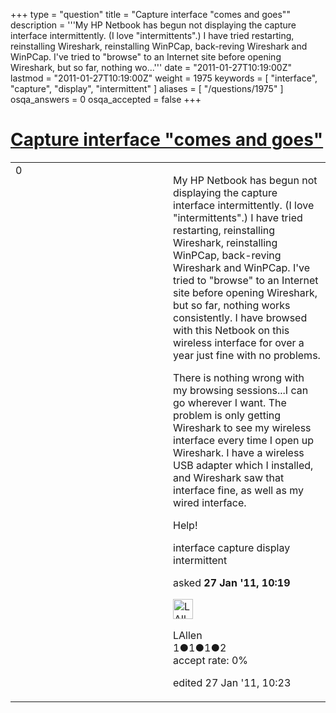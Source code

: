 +++
type = "question"
title = "Capture interface &quot;comes and goes&quot;"
description = '''My HP Netbook has begun not displaying the capture interface intermittently. (I love &quot;intermittents&quot;.) I have tried restarting, reinstalling Wireshark, reinstalling WinPCap, back-reving Wireshark and WinPCap. I&#x27;ve tried to &quot;browse&quot; to an Internet site before opening Wireshark, but so far, nothing wo...'''
date = "2011-01-27T10:19:00Z"
lastmod = "2011-01-27T10:19:00Z"
weight = 1975
keywords = [ "interface", "capture", "display", "intermittent" ]
aliases = [ "/questions/1975" ]
osqa_answers = 0
osqa_accepted = false
+++

<div class="headNormal">

# [Capture interface "comes and goes"](/questions/1975/capture-interface-comes-and-goes)

</div>

<div id="main-body">

<div id="askform">

<table id="question-table" style="width:100%;"><colgroup><col style="width: 50%" /><col style="width: 50%" /></colgroup><tbody><tr class="odd"><td style="width: 30px; vertical-align: top"><div class="vote-buttons"><div id="post-1975-score" class="post-score" title="current number of votes">0</div><div id="favorite-count" class="favorite-count"></div></div></td><td><div id="item-right"><div class="question-body"><p>My HP Netbook has begun not displaying the capture interface intermittently. (I love "intermittents".) I have tried restarting, reinstalling Wireshark, reinstalling WinPCap, back-reving Wireshark and WinPCap. I've tried to "browse" to an Internet site before opening Wireshark, but so far, nothing works consistently. I have browsed with this Netbook on this wireless interface for over a year just fine with no problems.</p><p>There is nothing wrong with my browsing sessions...I can go wherever I want. The problem is only getting Wireshark to see my wireless interface every time I open up Wireshark. I have a wireless USB adapter which I installed, and Wireshark saw that interface fine, as well as my wired interface.</p><p>Help!</p></div><div id="question-tags" class="tags-container tags">interface capture display intermittent</div><div id="question-controls" class="post-controls"></div><div class="post-update-info-container"><div class="post-update-info post-update-info-user"><p>asked <strong>27 Jan '11, 10:19</strong></p><img src="https://secure.gravatar.com/avatar/77775825024c2262319e5bc6a1072710?s=32&amp;d=identicon&amp;r=g" class="gravatar" width="32" height="32" alt="LAllen&#39;s gravatar image" /><p>LAllen<br />
<span class="score" title="1 reputation points">1</span><span title="1 badges"><span class="badge1">●</span><span class="badgecount">1</span></span><span title="1 badges"><span class="silver">●</span><span class="badgecount">1</span></span><span title="2 badges"><span class="bronze">●</span><span class="badgecount">2</span></span><br />
<span class="accept_rate" title="Rate of the user&#39;s accepted answers">accept rate:</span> <span title="LAllen has no accepted answers">0%</span></p></div><div class="post-update-info post-update-info-edited"><p>edited 27 Jan '11, 10:23</p></div></div><div id="comments-container-1975" class="comments-container"></div><div id="comment-tools-1975" class="comment-tools"></div><div class="clear"></div><div id="comment-1975-form-container" class="comment-form-container"></div><div class="clear"></div></div></td></tr></tbody></table>

</div>

</div>

